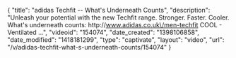 {
    "title": "adidas Techfit -- What's Underneath Counts",
    "description": "Unleash your potential with the new Techfit range. Stronger. Faster. Cooler. What's underneath counts: http:\/\/www.adidas.co.uk\/men-techfit COOL - Ventilated ...",
    "videoid": "154074",
    "date_created": "1398106858",
    "date_modified": "1418181299",
    "type": "captivate",
    "layout": "video",
    "url": "\/v\/adidas-techfit-what-s-underneath-counts\/154074"
}